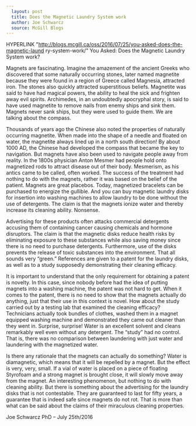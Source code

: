 ```yaml
---
  layout: post
  title: Does the Magnetic Laundry System work
  author: Joe Schwarcz
  source: McGill Blogs
---
```

  HYPERLINK
"http://blogs.mcgill.ca/oss/2016/07/25/you-asked-does-the-magnetic-laund
ry-system-work/"  You Asked: Does the Magnetic Laundry System work? 

  Magnets are fascinating. Imagine the amazement of the ancient Greeks
who discovered that some naturally occurring stones, later named
magnetite because they were found in a region of Greece called Magnesia,
attracted iron. The stones also quickly attracted superstitious beliefs.
Magnetite was said to have had magical powers, the ability to heal the
sick and frighten away evil spirits. Archimedes, in an undoubtedly
apocryphal story, is said to have used magnetite to remove nails from
enemy ships and sink them. Magnets never sank ships, but they were used
to guide them. We are talking about the compass.

Thousands of years ago the Chinese also noted the properties of
naturally occurring magnetite. When made into the shape of a needle and
floated on water, the magnetite always lined up in a north south
direction! By about 1000 AD, the Chinese had developed the compass that
became the key to navigation. But magnets have also been used to
navigate people away from reality. In the 1800s physician Anton Mesmer
had people hold onto magnetized rods to attract disease out of their
body. Mesmerism, as his antics came to be called, often worked. The
success of the treatment had nothing to do with the magnets, rather it
was based on the belief of the patient. Magnets are great placebos.
Today, magnetized bracelets can be purchased to energize the gullible.
And you can buy magnetic laundry disks for insertion into washing
machines to allow laundry to be done without the use of detergents. The
claim is that the magnets ionize water and thereby increase its cleaning
ability. Nonsense.

Advertising for these products often attacks commercial detergents
accusing them of containing cancer causing chemicals and hormone
disruptors. The claim is that the magnetic disks reduce health risks by
eliminating exposure to these substances while also saving money since
there is no need to purchase detergents. Furthermore, use of the disks
prevents the release of toxic substances into the environment. That all
sounds very “green.” References are given to a patent for the
laundry disks, as well as to a study supposedly demonstrating their
cleaning efficacy.

It is important to understand that the only requirement for obtaining a
patent is novelty. In this case, since nobody before had the idea of
putting magnets into a washing machine, the patent was not hard to get.
When it comes to the patent, there is no need to show that the magnets
actually do anything, just that their use in this context is novel. How
about the study carried out by a testing lab that examined the cleaning
efficacy? Technicians actually took bundles of clothes, washed them in a
magnet equipped washing machine and demonstrated they came out cleaner
than they went in. Surprise, surprise! Water is an excellent solvent and
cleans remarkably well even without any detergent. The “study” had
no control. That is, there was no comparison between laundering with
just water and laundering with the magnetized water.

Is there any rationale that the magnets can actually do something? Water
is diamagnetic, which means that it will be repelled by a magnet. But
the effect is very, very, small. If a vial of water is placed on a piece
of floating Styrofoam and a strong magnet is brought close, it will
slowly move away from the magnet. An interesting phenomenon, but nothing
to do with cleaning ability. But there is something about the
advertising for the laundry disks that is not contestable. They are
guaranteed to last for fifty years, a guarantee that is indeed safe
since magnets do not rot. That is more than what can be said about the
claims of their miraculous cleaning properties.

Joe Schwarcz PhD – July 25th/2016

